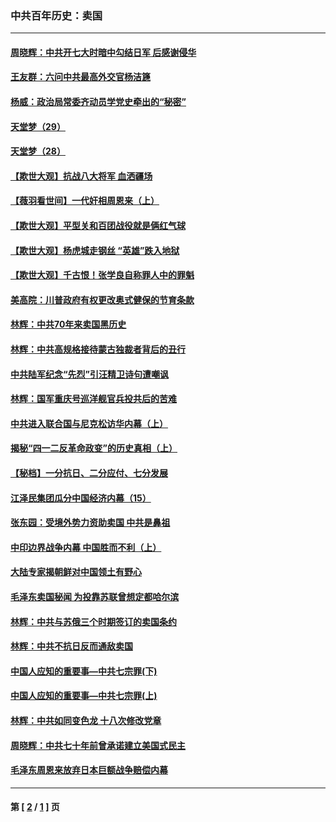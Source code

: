 ### 中共百年历史：卖国
---
#### [周晓辉：中共开七大时暗中勾结日军 后感谢侵华](../../pages/nf1176117/n12921960.md?05220430) 
#### [王友群：六问中共最高外交官杨洁篪](../../pages/nf1176117/n12836495.md?05220430) 
#### [杨威：政治局常委齐动员学党史牵出的“秘密”](../../pages/nf1176117/n12764642.md?05220430) 
#### [天堂梦（29）](../../pages/nf1176117/n12408465.md?05220430) 
#### [天堂梦（28）](../../pages/nf1176117/n12408309.md?05220430) 
#### [【欺世大观】抗战八大将军 血洒疆场](../../pages/nf1176117/n12357044.md?05220430) 
#### [【薇羽看世间】一代奸相周恩来（上）](../../pages/nf1176117/n12401109.md?05220430) 
#### [【欺世大观】平型关和百团战役就是俩红气球](../../pages/nf1176117/n12359157.md?05220430) 
#### [【欺世大观】杨虎城走钢丝 “英雄”跌入地狱](../../pages/nf1176117/n12358840.md?05220430) 
#### [【欺世大观】千古恨！张学良自称罪人中的罪魁](../../pages/nf1176117/n12358629.md?05220430) 
#### [美高院：川普政府有权更改奥式健保的节育条款](../../pages/nf1176117/n12242171.md?05220430) 
#### [林辉：中共70年来卖国黑历史](../../pages/nf1176117/n11552181.md?05220430) 
#### [林辉：中共高规格接待蒙古独裁者背后的丑行](../../pages/nf1176117/n11225005.md?05220430) 
#### [中共陆军纪念“先烈”引汪精卫诗句遭嘲讽](../../pages/nf1176117/n11153345.md?05220430) 
#### [林辉：国军重庆号巡洋舰官兵投共后的苦难](../../pages/nf1176117/n10997801.md?05220430) 
#### [中共进入联合国与尼克松访华内幕（上）](../../pages/nf1176117/n10138788.md?05220430) 
#### [揭秘“四一二反革命政变”的历史真相（上）](../../pages/nf1176117/n9996650.md?05220430) 
#### [【秘档】一分抗日、二分应付、七分发展](../../pages/nf1176117/n9331484.md?05220430) 
#### [江泽民集团瓜分中国经济内幕（15）](../../pages/nf1176117/n9268584.md?05220430) 
#### [张东园：受境外势力资助卖国 中共是鼻祖](../../pages/nf1176117/n9272480.md?05220430) 
#### [中印边界战争内幕 中国胜而不利（上）](../../pages/nf1176117/n9252458.md?05220430) 
#### [大陆专家揭朝鲜对中国领土有野心](../../pages/nf1176117/n9074056.md?05220430) 
#### [毛泽东卖国秘闻 为投靠苏联曾想定都哈尔滨](../../pages/nf1176117/n9058631.md?05220430) 
#### [林辉：中共与苏俄三个时期签订的卖国条约](../../pages/nf1176117/n9036062.md?05220430) 
#### [林辉：中共不抗日反而通敌卖国](../../pages/nf1176117/n8840492.md?05220430) 
#### [中国人应知的重要事—中共七宗罪(下)](../../pages/nf1176117/n8823799.md?05220430) 
#### [中国人应知的重要事—中共七宗罪(上)](../../pages/nf1176117/n8819770.md?05220430) 
#### [林辉：中共如同变色龙 十八次修改党章](../../pages/nf1176117/n8811129.md?05220430) 
#### [周晓辉：中共七十年前曾承诺建立美国式民主](../../pages/nf1176117/n8809061.md?05220430) 
#### [毛泽东周恩来放弃日本巨额战争赔偿内幕](../../pages/nf1176117/n8697753.md?05220430) 

---
#### 第 [ [2](./2.md?05220430) / [1](./1.md?05220430) ] 页
